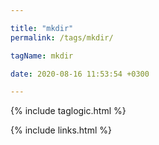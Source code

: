 ```yaml
---

title: "mkdir"
permalink: /tags/mkdir/

tagName: mkdir

date: 2020-08-16 11:53:54 +0300

---
```


{% include taglogic.html %}

{% include links.html %}
